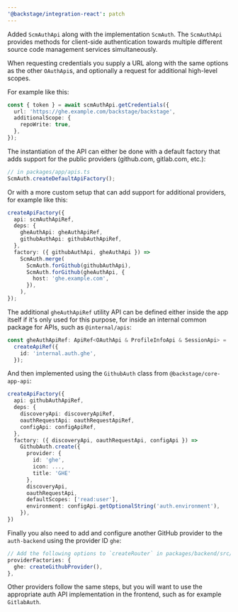 ```yaml
---
'@backstage/integration-react': patch
---
```


Added `ScmAuthApi` along with the implementation `ScmAuth`. The `ScmAuthApi` provides methods for client-side authentication towards multiple different source code management services simultaneously.

When requesting credentials you supply a URL along with the same options as the other `OAuthApi`s, and optionally a request for additional high-level scopes.

For example like this:

```ts
const { token } = await scmAuthApi.getCredentials({
  url: 'https://ghe.example.com/backstage/backstage',
  additionalScope: {
    repoWrite: true,
  },
});
```

The instantiation of the API can either be done with a default factory that adds support for the public providers (github.com, gitlab.com, etc.):

```ts
// in packages/app/apis.ts
ScmAuth.createDefaultApiFactory();
```

Or with a more custom setup that can add support for additional providers, for example like this:

```ts
createApiFactory({
  api: scmAuthApiRef,
  deps: {
    gheAuthApi: gheAuthApiRef,
    githubAuthApi: githubAuthApiRef,
  },
  factory: ({ githubAuthApi, gheAuthApi }) =>
    ScmAuth.merge(
      ScmAuth.forGithub(githubAuthApi),
      ScmAuth.forGithub(gheAuthApi, {
        host: 'ghe.example.com',
      }),
    ),
});
```

The additional `gheAuthApiRef` utility API can be defined either inside the app itself if it's only used for this purpose, for inside an internal common package for APIs, such as `@internal/apis`:

```ts
const gheAuthApiRef: ApiRef<OAuthApi & ProfileInfoApi & SessionApi> =
  createApiRef({
    id: 'internal.auth.ghe',
  });
```

And then implemented using the `GithubAuth` class from `@backstage/core-app-api`:

```ts
createApiFactory({
  api: githubAuthApiRef,
  deps: {
    discoveryApi: discoveryApiRef,
    oauthRequestApi: oauthRequestApiRef,
    configApi: configApiRef,
  },
  factory: ({ discoveryApi, oauthRequestApi, configApi }) =>
    GithubAuth.create({
      provider: {
        id: 'ghe',
        icon: ...,
        title: 'GHE'
      },
      discoveryApi,
      oauthRequestApi,
      defaultScopes: ['read:user'],
      environment: configApi.getOptionalString('auth.environment'),
    }),
})
```

Finally you also need to add and configure another GitHub provider to the `auth-backend` using the provider ID `ghe`:

```ts
// Add the following options to `createRouter` in packages/backend/src/plugins/auth.ts
providerFactories: {
  ghe: createGithubProvider(),
},
```

Other providers follow the same steps, but you will want to use the appropriate auth API implementation in the frontend, such as for example `GitlabAuth`.
